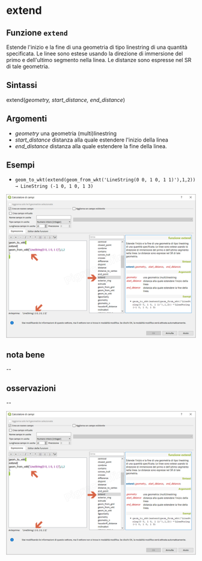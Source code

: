 # extend

## Funzione `extend`

Estende l'inizio e la fine di una geometria di tipo linestring di una quantità specificata. Le linee sono estese usando la direzione di immersione del primo e dell'ultimo segmento nella linea. Le distanze sono espresse nel SR di tale geometria.

## Sintassi

extend\(_geometry, start\_distance, end\_distance_\)

## Argomenti

* _geometry_ una geometria \(multi\)linestring
* _start\_distance_ distanza alla quale estendere l'inizio della linea
* _end\_distance_ distanza alla quale estendere la fine della linea.

## Esempi

* `geom_to_wkt(extend(geom_from_wkt('LineString(0 0, 1 0, 1 1)'),1,2)) → LineString (-1 0, 1 0, 1 3)`

![](../../../.gitbook/assets/extend1%20%283%29.png)

## nota bene

--

## osservazioni

--

![](../../../.gitbook/assets/extend1%20%281%29.png)


